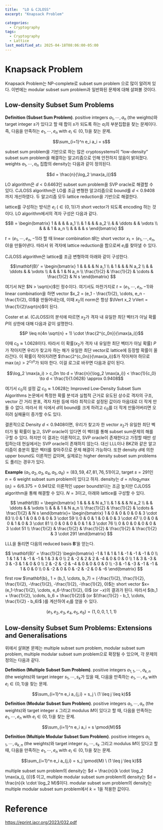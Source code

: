```yaml
---
title:  "LO & CJLOSS"
excerpt: "Knapsack Problem"

categories:
  - Cryptography
tags:
  - Cryptography
  - Lattice
last_modified_at: 2025-04-18T08:06:00-05:00
---
```


# Knapsack Problem

Knapsack Problem는 NP-complete로 subset sum problem 으로 많이 알려져 있다. 이번에는 modular subset sum problem과 일반화된 문제에 대해 살펴볼 것이다. 

##  Low-density Subset Sum Problems

**Definition (Subset Sum Problem)**. positive integers $a_1, \cdots, a_n$ (the weights)와 target integer $s$가 있다고 할 때 합이 $s$가 되도록 하는 $a_i$의 부분집합을 찾는 문제이다. 즉, 다음을 만족하는 $e_1, \cdots, e_n$ with $e_i \in \lbrace 0, 1 \rbrace$을 찾는 문제. 

$$\sum_{i=1}^n e_i a_i = s$$ 

subset sum problem을 기반으로 하는 많은 cryptosystems이 “low-density” subset sum problem을 해결하는 알고리즘으로 인해 안전하지 않음이 밝혀졌다. weights $a_1, \cdots, a_n$ 집합의 density는 다음과 같이 정의된다. 

$$d = \frac{n}{\log_2 \max(a_i)}$$

LO algorithm은 $d<0.6463$인 subset sum problem을 SVP oracle로 해결할 수 있다. CJLOSS algorithm은 LO를 조금 변형한 알고리즘으로 bound를 $d<0.9408$까지 개선하였다. 두 알고리즘 모두 lattice reduction을 기반으로 해결한다. 

lattice를 구성하는 방식은 $e_i$ ($\in \lbrace 0, 1 \rbrace$)가 short vector가 되도록 encoding 하는 것이다. LO algorithm에서의 격자 구성은 다음과 같다. 

$$B = 
\begin{bmatrix}
1      &        &        &        & a_1 \\
       & 1      &        &        & a_2 \\
       &        & \ddots &        & \vdots \\
       &        &        & 1      & a_n \\
       &        &        &        & s
\end{bmatrix}
$$

$t = (e_1, \cdots, e_n, -1)$라 할 때 linear combination $tB$는 short vector $x_1 = (e_1, \cdots, e_n, 0)$을 만들어낸다. 따라서 위 격자에 lattice reduction을 함으로써 $e_i$를 찾아낼 수 있다.

CJLOSS algorithm은 lattice를 조금 변형하여 아래와 같이 구성한다. 

$$\mathbf{B}' =
\begin{bmatrix}
1      &        &        &        & N a_1 \\
       & 1      &        &        & N a_2 \\
       &        & \ddots &        & \vdots \\
       &        &        & 1      & N a_n \\
\frac{1}{2} & \frac{1}{2} & \cdots & \frac{1}{2} & N s
\end{bmatrix}
$$

여기서 $N$은 $N > \sqrt{n}$인 정수이다. 여기서도 마찬가지로 $t = (e_1, \cdots, e_n, -1)$와 linear combination을 하면 vector $x_2 = (e_1 - \frac{1}{2}, \cdots, e_n - \frac{1}{2}, 0)$을 만들어내는데, 
이때 $x_2$의 norm은 항상 $\lVert x_2 \rVert = \frac{1}{2}\sqrt{n}$이 된다. 

Coster et al. (CJLOSS)의 분석에 따르면 $x_2$가 격자 내 유일한 최단 벡터가 아닐 확률 $P$의 상한에 대해 다음과 같이 설명한다. 

$$P \leq n(4n \sqrt{n} + 1) \cdot \frac{2^{c_0n}}{\max(a_i)}$$

이때 $c_0 \approx 1.0628$이다. 따라서 이 확률($x_2$가 격자 내 유일한 최단 벡터가 아닐 확률) $P$가 작아지면 우리가 찾고자 하는 해가 유일한 최단 vector로 lattice에 등장할 확률이 올라간다. 
이 확률이 작아지려면 $\frac{2^{c_0n}}{\max(a_i)}$가 작아져야 하므로 $\max(a_i) > 2^{c_0n}$가 되야 한다. 이걸 로그로 바꾸면 다음과 같이 된다. 

$$\log_2 \max(a_i) > c_0n \to d = \frac{n}{\log_2 \max(a_i)} < \frac{1}{c_0} \to d < \frac{1}{1.0628} \approx 0.9408$$ 

여기서 $c_0$의 설정 값 $c_0 \approx 1.0628$는 Improved Low‑Density Subset Sum Algorithms 논문에서 특정한 확률 분석과 실험적 근거로 유도된 상수로 격자의 구조, vector 간 거리 분포, 격자 차원 등에 따라 최적으로 설정된 값이라 마음대로 더 작게 만들 수 없다. 따라서 위 식에서 $d$의 bound를 크게 하려고 $c_0$를 더 작게 만들어버리면 오히려 실패율이 증가할 수도 있다. 

결론적으로 Density $d< 0.9408$이면, 우리가 찾고자 한 vector $x_2$가 유일한 최단 벡터가 될 확률이 높고, SVP oracle이 있다면 이 벡터를 통해 subset sum문제의 해를 구할 수 있다. 하지만 이 결과는 이론적이고, SVP oracle이 존재한다고 가정할 때만 성립하는데 현실에서는 SVP oracle이 존재하지 않는다. 대신 LLL이나 BKZ와 같은 알고리즘이 충분히 짧은 벡터를 찾아주므로 문제 해결이 가능하다. 또한 density $d$에 의한 upper bound도 이론적인 값이며, 실제로는 higher density subset sum problems도 풀리는 경우가 있다.  

**Example** $(a_1, a_2, a_3, a_4, a_5, a_6) = (83, 59, 47, 81, 76, 51)$이고, target $s=291$인 $n=6$ weight subset sum problem이 있다고 하자. density는 $d=n/ \log_2 \max(a_i) = 6/6.375 = 0.9412$로 이론적인 upper bound보다는 조금 높지만 CJLOSS algorithm을 통해 해결할 수 있다. $N=3$이고, 아래와 lattice를 구성할 수 있다. 

$$
\mathbf{B} =
\begin{bmatrix}
1      &        &        &        & N a_1 \\
       & 1      &        &        & N a_2 \\
       &        & \ddots &        & \vdots \\
       &        &        & 1      & N a_n \\
\frac{1}{2} & \frac{1}{2} & \cdots & \frac{1}{2} & N s
\end{bmatrix}=
\begin{bmatrix}
1 & 0 & 0 & 0 & 0 & 3 \cdot 83 \\
0 & 1 & 0 & 0 & 0 & 3 \cdot 59 \\
0 & 0 & 1 & 0 & 0 & 3 \cdot 47 \\
0 & 0 & 0 & 1 & 0 & 3 \cdot 81 \\
0 & 0 & 0 & 0 & 1 & 3 \cdot 76 \\
0 & 0 & 0 & 0 & 0 & 3 \cdot 51 \\
\frac{1}{2} & \frac{1}{2} & \frac{1}{2} & \frac{1}{2} & \frac{1}{2} & 3 \cdot 291
\end{bmatrix}
$$

LLL을 돌리면 다음의 reduced basis $\mathbf{B}'$을 얻는다. 

$$
\mathbf{B}' = \frac{1}{2}
\begin{bmatrix}
-1 &  1 &  1 &  1 & -1 & -1 & -1 &  0 \\
 1 &  1 &  1 & -1 & -1 &  1 &  3 &  0 \\
 2 & -2 &  2 &  2 & -4 &  0 &  0 &  0 \\
 1 &  3 & -3 &  3 & -3 &  1 &  0 &  0 \\
 2 & -2 & -2 & -4 &  0 &  0 &  0 &  0 \\
-3 & -1 & -3 & -1 & -1 &  1 &  0 &  0 \\
 0 & -2 &  0 &  0 & -2 & -2 &  0 & -6
\end{bmatrix}
$$

first row $\mathbf{b}_ 1 = (b_1, \cdots, b_7) = (-\frac{1}{2}, \frac{1}{2}, \frac{1}{2}, -\frac{1}{2}, -\frac{1}{2}, -\frac{1}{2}, 0)$는 short vector $x=(e_1-\frac{1}{2}, \cdots, e_6-\frac{1}{2}, 0)$ (or $-x$)의 결과가 된다. 따라서 $(b_1 + \frac{1}{2}, \cdots, b_6 + \frac{1}{2})$ (or $(\frac{1}{2} - b_1, \cdots, \frac{1}{2} - b_6)$ )를 계산하여 $e_i$를 얻을 수 있다. 

$$(e_1, e_2, e_3, e_4, e_5, e_6) = (1, 0, 0, 1, 1, 1)$$

## Low-density Subset Sum Problems: Extensions and Generalisations

위에서 살펴본 문제는 multiple subset sum problem, modular subset sum problem, multiple modular subset sum problem으로 확장될 수 있으며, 각 문제의 정의는 다음과 같다. 

**Definition (Multiple Subset Sum Problem)**. positive integers $a_{1,1}, \cdots, a_{k,n}$ (the weights)와 target integer $s_1, \cdots, s_k$가 있을 때, 다음을 만족하는 $e_1, \cdots, e_n$ with $e_i \in \lbrace 0, 1 \rbrace$을 찾는 문제.

$$\sum_{i=1}^n e_i a_{j,i} = s_j \ (1 \leq j \leq k)$$ 

**Definition (Modular Subset Sum Problem)**. positive integers $a_1, \cdots, a_n$ (the weights)와 target integer $s$ 그리고 modulus $M$이 있다고 할 때, 다음을 만족하는 $e_1, \cdots, e_n$ with $e_i \in \lbrace 0, 1 \rbrace$을 찾는 문제.

$$\sum_{i=1}^n e_i a_i = s \pmod{M}$$ 

**Definition (Multiple Modular Subset Sum Problem)**. positive integers $a_{1,1}, \cdots, a_{k,n}$ (the weights)와 target integer $s_1, \cdots, s_k$ 그리고 modulus $M$이 있다고 할 때, 다음을 만족하는 $e_1, \cdots, e_n$ with $e_i \in \lbrace 0, 1 \rbrace$을 찾는 문제.

$$\sum_{i=1}^n e_i a_{j,i} = s_j \pmod{M} \ (1 \leq j \leq k)$$ 

multiple subset sum problem의 density는 $d = \frac{n}{k \cdot \log_2 \max(a_{j, i})}$ 이고, multiple modular subset sum problem의 density는 $d = \frac{n}{k \cdot \log_2 M}$이다. modular subset sum problem의 density는 multiple modular subset sum problem에서 $k=1$을 적용한 값이다. 





# Reference 

https://eprint.iacr.org/2023/032.pdf








